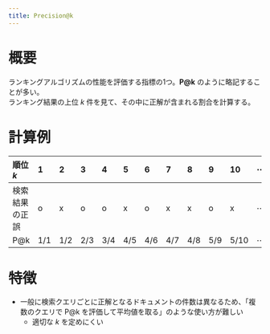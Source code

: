 ```yaml
---
title: Precision@k
---
```

# 概要

ランキングアルゴリズムの性能を評価する指標の1つ。**P@k** のように略記することが多い。  
ランキング結果の上位 $k$ 件を見て、その中に正解が含まれる割合を計算する。


# 計算例

| 順位 $k$ | 1 | 2 | 3 | 4 | 5 | 6 | 7 | 8 | 9 | 10 | $\cdots$ |
| :-- | :-- | :-- | :-- | :-- | :-- | :-- | :-- | :-- | :-- | :-- | :-- |
| 検索結果の正誤 | o | x | o | o | x | o | x | x | o | x | $\cdots$ |
| P@k | $1/1$ | $1/2$ | $2/3$ | $3/4$ | $4/5$ | $4/6$ | $4/7$ | $4/8$ | $5/9$ | $5/10$ | $\cdots$ |


# 特徴

- 一般に検索クエリごとに正解となるドキュメントの件数は異なるため、「複数のクエリで P@k を評価して平均値を取る」のような使い方が難しい
    - 適切な $k$ を定めにくい
